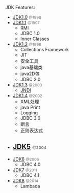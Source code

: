 JDK Features:
-  [JDK1.0](https://) <span style="color:#777;font-size:12px;">@1996</span>
-  [JDK1.1](https://) <span style="color:#777;font-size:12px;">@1997</span>
	- RMI
	- JDBC 1.0
	- Inner Classes
-  [JDK1.2](https://) <span style="color:#777;font-size:12px;">@1998</span>
	- Collections Framework
	- JIT
	- 安全工具 
	- java基础类
	- java2D包
	- JDBC 2.0
-  [JDK1.3](https://) <span style="color:#777;font-size:12px;">@2000</span>
	- [JNDI](http://docs.oracle.com/javase/tutorial/jndi/index.html)
-  [JDK1.4](https://) <span style="color:#777;font-size:12px;">@2002</span>
	- XML处理
	- java Print
	- Logging
	- JDBC 3.0
	- 断言
	- 正则表达式
-  [JDK5](https://) <span style="color:#777;font-size:12px;">@2004</span>
	-  
-  [JDK6](https://) <span style="color:#777;font-size:12px;">@2006</span>
	- 	JDBC 4.0
-  [JDK7](https://) <span style="color:#777;font-size:12px;">@2011</span>
	-  	JDBC 4.1
-  [JDK8](https://) <span style="color:#777;font-size:12px;">@2014</span>
	-  Lambada